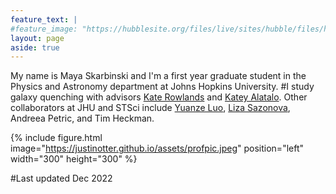 ```yaml
---
feature_text: |
#feature_image: "https://hubblesite.org/files/live/sites/hubble/files/home/resource-gallery/articles/_images/STSCI-H-p1427a-2300x2100.jpg"
layout: page
aside: true
---
```


My name is Maya Skarbinski and I'm a first year graduate student in the Physics and Astronomy department at Johns Hopkins University. 
#I study galaxy quenching with advisors <a href="https://pages.jh.edu/ksearle2/">Kate Rowlands</a> and <a href="https://www.stsci.edu/~kalatalo/index.html">Katey Alatalo</a>. Other collaborators at JHU and STSci include <a href="https://yuanzeluo.github.io">Yuanze Luo</a>, <a href="https://astro-nova.github.io/">Liza Sazonova</a>, Andreea Petric, and Tim Heckman.

{% include figure.html image="https://justinotter.github.io/assets/profpic.jpeg" position="left" width="300" height="300" %}

#Last updated Dec 2022
